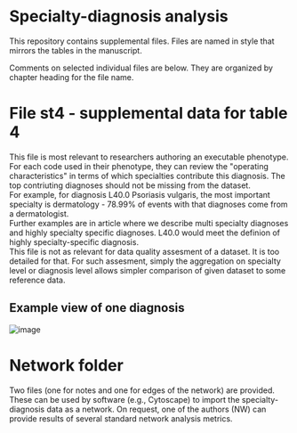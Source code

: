 # Specialty-diagnosis analysis

This repository contains supplemental files. Files are named in style that mirrors the tables in the manuscript.

Comments on selected individual files are below. They are organized by chapter heading for the file name.

# File st4 - supplemental data for table 4

This file is most relevant to researchers authoring an executable phenotype. For each code used in their phenotype, they can review the "operating characteristics" in terms of which specialties contribute this diagnosis. The top contriuting diagnoses should not be missing from the dataset.  
For example, for diagnosis L40.0 Psoriasis vulgaris, the most important specialty is dermatology - 78.99% of events with that diagnoses come from a dermatologist.  
Further examples are in article where we describe multi specialty diagnoses and highly specialty specific diagnoses. L40.0 would meet the definion of highly specialty-specific diagnosis.  
This file is not as relevant for data quality assesment of a dataset. It is too detailed for that. For such assesment, simply the aggregation on specialty level or diagnosis level allows simpler comparison of given dataset to some reference data.  

## Example view of one diagnosis
![image](https://user-images.githubusercontent.com/7526119/115904897-574ec700-a433-11eb-8476-46ca80934717.png)

# Network folder
Two files (one for notes and one for edges of the network) are provided. These can be used by software (e.g., Cytoscape) to import the specialty-diagnosis data as a network. On request, one of the authors (NW) can provide results of several standard network analysis metrics.
